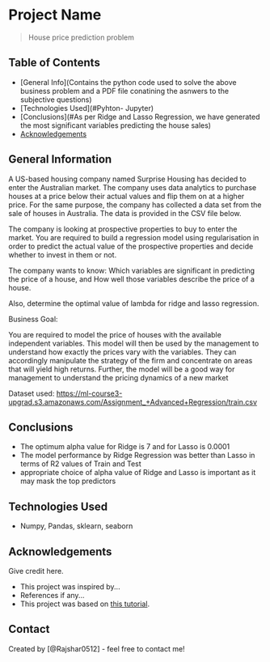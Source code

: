 # Project Name
> House price prediction problem


## Table of Contents
* [General Info](Contains the python code used to solve the above business problem and a PDF file conatining the asnwers to the subjective questions)
* [Technologies Used](#Pyhton- Jupyter)
* [Conclusions](#As per Ridge and Lasso Regression, we have generated the most significant variables predicting the house sales)
* [Acknowledgements](#acknowledgements)

<!-- You can include any other section that is pertinent to your problem -->

## General Information
A US-based housing company named Surprise Housing has decided to enter the Australian market. The company uses data analytics to purchase houses at a price below their actual values and flip them on at a higher price. For the same purpose, the company has collected a data set from the sale of houses in Australia. The data is provided in the CSV file below.

The company is looking at prospective properties to buy to enter the market. You are required to build a regression model using regularisation in order to predict the actual value of the prospective properties and decide whether to invest in them or not.

The company wants to know:
Which variables are significant in predicting the price of a house, and
How well those variables describe the price of a house. 

Also, determine the optimal value of lambda for ridge and lasso regression.

 Business Goal: 

You are required to model the price of houses with the available independent variables. This model will then be used by the management to understand how exactly the prices vary with the variables. They can accordingly manipulate the strategy of the firm and concentrate on areas that will yield high returns. Further, the model will be a good way for management to understand the pricing dynamics of a new market

Dataset used: https://ml-course3-upgrad.s3.amazonaws.com/Assignment_+Advanced+Regression/train.csv

<!-- You don't have to answer all the questions - just the ones relevant to your project. -->

## Conclusions
- The optimum alpha value for Ridge is 7 and for Lasso is 0.0001
- The model performance by Ridge Regression was better than Lasso in terms of R2 values of Train and Test
- appropriate choice of alpha value of Ridge and Lasso is important as it may mask the top predictors


<!-- You don't have to answer all the questions - just the ones relevant to your project. -->


## Technologies Used
- Numpy, Pandas, sklearn, seaborn


<!-- As the libraries versions keep on changing, it is recommended to mention the version of library used in this project -->

## Acknowledgements
Give credit here.
- This project was inspired by...
- References if any...
- This project was based on [this tutorial](https://www.example.com).


## Contact
Created by [@Rajshar0512] - feel free to contact me!


<!-- Optional -->
<!-- ## License -->
<!-- This project is open source and available under the [... License](). -->

<!-- You don't have to include all sections - just the one's relevant to your project -->